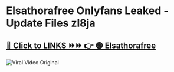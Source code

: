 
 # Elsathorafree Onlyfans Leaked - Update Files zl8ja

## <h2><a href="https://clipsfans.com/Elsathorafree&ref=git">🔗 Click to LINKS ⏩⏩ 👉 🟢 Elsathorafree </a></h2>

<a href="https://clipsfans.com/Elsathorafree&ref=git" rel="nofollow" data-target="animated-image.originalLink"><img src="https://i.ibb.co.com/xMMVF88/686577567.gif" alt="Viral Video Original" style="max-width: 100%; display: inline-block;" data-target="animated-image.originalImage"></a>

